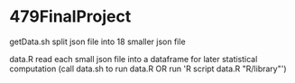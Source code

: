 # 479FinalProject
getData.sh split json file into 18 smaller json file

data.R read each small json file into a dataframe for later statistical computation (call data.sh to run data.R OR run 'R script data.R "R/library"')
